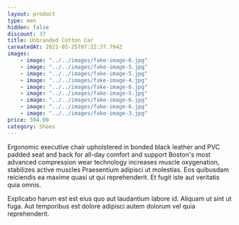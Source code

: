 ```yaml
---
layout: product
type: men
hidden: false
discount: 37
title: Unbranded Cotton Car
careatedAt: 2021-05-25T07:22:37.794Z
images:
    - image: "../../images/fake-image-6.jpg"
    - image: "../../images/fake-image-5.jpg"
    - image: "../../images/fake-image-5.jpg"
    - image: "../../images/fake-image-4.jpg"
    - image: "../../images/fake-image-6.jpg"
    - image: "../../images/fake-image-5.jpg"
    - image: "../../images/fake-image-6.jpg"
    - image: "../../images/fake-image-6.jpg"
    - image: "../../images/fake-image-3.jpg"
price: 594.00
category: Shoes
---
```

Ergonomic executive chair upholstered in bonded black leather and PVC padded seat and back for all-day comfort and support
Boston's most advanced compression wear technology increases muscle oxygenation, stabilizes active muscles
Praesentium adipisci ut molestias. Eos quibusdam reiciendis ea maxime quasi ut qui reprehenderit. Et fugit iste aut veritatis quia omnis.
 Explicabo harum est est eius quo aut laudantium labore id. Aliquam ut sint ut fuga. Aut temporibus est dolore adipisci autem dolorum vel quia reprehenderit.
